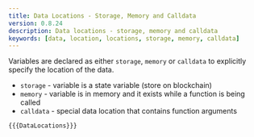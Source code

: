```yaml
---
title: Data Locations - Storage, Memory and Calldata
version: 0.8.24
description: Data locations - storage, memory and calldata
keywords: [data, location, locations, storage, memory, calldata]
---
```


Variables are declared as either `storage`, `memory` or `calldata` to explicitly
specify the location of the data.

- `storage` - variable is a state variable (store on blockchain)
- `memory` - variable is in memory and it exists while a function is being called
- `calldata` - special data location that contains function arguments

```solidity
{{{DataLocations}}}
```
